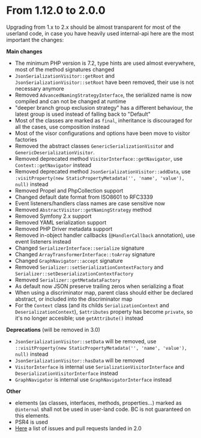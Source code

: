 From 1.12.0 to 2.0.0
====================

Upgrading from 1.x to 2.x should be almost transparent for most of the userland code, 
in case you have heavily used internal-api here are the most important the changes:

**Main changes**

- The minimum PHP version is 7.2, type hints are used almost everywhere, most of the method signatures changed
- `JsonSerializationVisitor::getRoot` and `JsonSerializationVisitor::setRoot` have been removed, their
  use is not necessary anymore
- Removed `AdvancedNamingStrategyInterface`, the serialized name is now compiled and can not be changed at runtime
- "deeper branch group exclusion strategy" has a different behaviour, the latest group is used instead of falling back 
  to "Default" 
- Most of the classes are marked as `final`, inheritance is discouraged for all the cases, use composition instead
- Most of the visor configurations and options have been move to visitor factories
- Removed the abstract classes `GenericSerializationVisito`r and `GenericDeserializationVisitor`.
- Removed deprecated method `VisitorInterface::getNavigator`, use `Context::getNavigator` instead
- Removed deprecated method `JsonSerializationVisitor::addData`, 
  use `:visitProperty(new StaticPropertyMetadata('', 'name', 'value'), null)` instead
- Removed Propel and PhpCollection support
- Changed default date format from ISO8601 to RFC3339  
- Event listeners/handlers class names are case sensitive now
- Removed `AbstractVisitor::getNamingStrategy` method
- Removed Symfony 2.x support
- Removed YAML serialization support
- Removed PHP Driver metadata support
- Removed in-object handler callbacks (`@HandlerCallback` annotation), use event listeners instead
- Changed `SerializerInterface::serialize`  signature
- Changed `ArrayTransformerInterface::toArray` signature
- Changed `GraphNavigator::accept` signature
- Removed `Serializer::setSerializationContextFactory` and `Serializer::setDeserializationContextFactory`
- Removed `Serializer::getMetadataFactory` 
- As default now JSON preserve trailing zeros when serializing a float
- When using a discriminator map, parent class should either be declared abstract, or included into the discriminator
  map
- For the `Context` class (and its childs `SerializationContext` and `DeserializationContext`), `$attributes` property has become `private`, so it's no longer accesible; use `getAttribute()` instead

**Deprecations** (will be removed in 3.0)

- `JsonSerializationVisitor::setData` will be removed, 
  use `::visitProperty(new StaticPropertyMetadata('', 'name', 'value'), null)` instead 
- `JsonSerializationVisitor::hasData` will be removed 
- `VisitorInterface` is internal use `SerializationVisitorInterface` and `DeserializationVisitorInterface` instead
- `GraphNavigator` is internal use `GraphNavigatorInterface` instead

**Other**
 - elements (as classes, interfaces, methods, properties...)
  marked as `@internal` shall not be used in user-land code. BC is not guaranteed on this elements.
- PSR4 is used  
- [Here](https://github.com/schmittjoh/serializer/milestone/3) a list of issues and pull requests landed in 2.0
